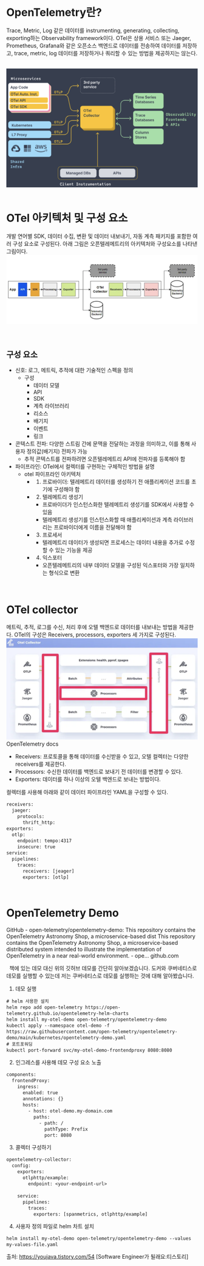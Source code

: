 # OpenTelemetry란?
Trace, Metric, Log 같은 데이터를 instrumenting, generating, collecting, exporting하는 Observability framework이다. OTel은 상용 서비스 또는 Jaeger, Prometheus, Grafana와 같은 오픈소스 백엔드로 데이터를 전송하여 데이터를 저장하고, trace, metric, log 데이터를 저장하거나 쿼리할 수 있는 방법을 제공하지는 않는다.

 ![alt text](image.png)
 
# OTel 아키텍처 및 구성 요소
개발 연어별 SDK, 데이터 수집, 변환 및 데이터 내보내기, 자동 계측 패키지를 포함한 여러 구성 요소로 구성된다. 아래 그림은 오픈텔레메트리의 아키텍처와 구성요소를 나타낸 그림이다.
![alt text](image-1.png)

 
## 구성 요소

- 신호: 로그, 메트릭, 추적에 대한 기술적인 스펙을 정의
  - 구성
    - 데이터 모델
    - API
    - SDK
    - 계측 라이브러리
    - 리소스
    - 배기지
    - 이벤트
    - 링크
- 콘텍스트 전파: 다양한 스트림 간에 문맥을 전달하는 과정을 의미하고, 이를 통해 사용자 정의값(배기지) 전파가 가능
  - 추적 콘텍스트를 전파하려면 오픈텔레메트리 API에 전파자를 등록해야 함
- 파이프라인: OTel에서 컬렉터를 구현하는 구체적인 방법을 설명
  - otel 파이프라인 아키텍처
    - 1) 프로바이더: 텔레메트리 데이터를 생성하기 전 애플리케이션 코드를 초기에 구성해야 함
    - 2) 텔레메트리 생성기
      - 프로바이더가 인스턴스화한 텔레메트리 생성기를 SDK에서 사용할 수 있음
      - 텔레메트리 생성기를 인스턴스화할 때 애플리케이션과 계측 라이브러리는 프로바이더에게 이름을 전달해야 함
    - 3) 프로세서
      - 텔레메트리 데이터가 생성되면 프로세스는 데이터 내용을 추가로 수정할 수 있는 기능을 제공
    - 4) 익스포터
      - 오픈텔레메트리의 내부 데이터 모델을 구성된 익스포터와 가장 일치하는 형식으로 변환

 
# OTel collector
메트릭, 추적, 로그를 수신, 처리 후에 오텔 백엔드로 데이터를 내보내는 방법을 제공한다. OTel의 구성은 Receivers, processors, exporters 세 가지로 구성된다.
![alt text](image-2.png)
OpenTelemetry docs


- Receivers: 프로토콜을 통해 데이터를 수신받을 수 있고, 오텔 컬렉터는 다양한 receivers를 제공한다.
- Processors: 수신한 데이터를 백엔드로 보내기 전 데이터를 변경할 수 있다.
- Exporters: 데이터를 하나 이상의 오텔 백엔드로 보내는 방법이다.

컬렉터를 사용해 아래와 같이 데이터 파이프라인 YAML을 구성할 수 있다. 

```
receivers:
  jaeger:
    protocols:
      thrift_http:
exporters:
  otlp:
    endpoint: tempo:4317
    insecure: true
service:
  pipelines:
    traces:
      receivers: [jeager]
      exporters: [otlp]
```
 
# OpenTelemetry Demo

GitHub - open-telemetry/opentelemetry-demo: This repository contains the OpenTelemetry Astronomy Shop, a microservice-based dist
This repository contains the OpenTelemetry Astronomy Shop, a microservice-based distributed system intended to illustrate the implementation of OpenTelemetry in a near real-world environment. - ope...
github.com


 
책에 있는 데모 대신 위의 깃허브 데모를 간단히 알아보겠습니다. 도커와 쿠버네티스로 데모를 실행할 수 있는데 저는 쿠버네티스로 데모를 실행하는 것에 대해 알아봤습니다.
 
1. 데모 실행

````
# helm 사용한 설치
helm repo add open-telemetry https://open-telemetry.github.io/opentelemetry-helm-charts
helm install my-otel-demo open-telemetry/opentelemetry-demo
kubectl apply --namespace otel-demo -f https://raw.githubusercontent.com/open-telemetry/opentelemetry-demo/main/kubernetes/opentelemetry-demo.yaml
# 포트포워딩
kubectl port-forward svc/my-otel-demo-frontendproxy 8080:8080
````
 
2. 인그레스를 사용해 데모 구성 요소 노출

```
components:
  frontendProxy:
    ingress:
      enabled: true
      annotations: {}
      hosts:
        - host: otel-demo.my-domain.com
          paths:
            - path: /
              pathType: Prefix
              port: 8080
```
 
3. 콜렉터 구성하기

```
opentelemetry-collector:
  config:
    exporters:
      otlphttp/example:
        endpoint: <your-endpoint-url>

    service:
      pipelines:
        traces:
          exporters: [spanmetrics, otlphttp/example]
```
 
4. 사용자 정의 파일로 helm 차트 설치

```
helm install my-otel-demo open-telemetry/opentelemetry-demo --values my-values-file.yaml
```            

출처: https://youjava.tistory.com/54 [Software Engineer가 될래요:티스토리]